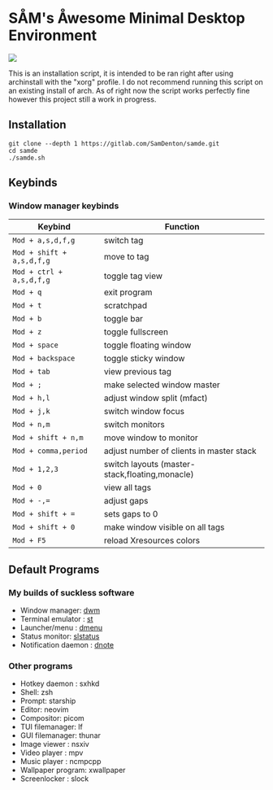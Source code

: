 # SÅM's Åwesome Minimal Desktop Environment
<img src="https://gitlab.com/SamDenton/screenshots/-/raw/master/screenshot.jpg">

This is an installation script, it is intended to be ran right after using archinstall with the "xorg" profile. I do not recommend running this script on an existing install of arch. As of right now the script works perfectly fine however this project still a work in progress.

## Installation
```
git clone --depth 1 https://gitlab.com/SamDenton/samde.git
cd samde
./samde.sh
```
## Keybinds

### Window manager keybinds
| Keybind                   | Function                                             |
|---------------------------|------------------------------------------------------|
| `Mod + a,s,d,f,g`         |  switch tag                                          |
| `Mod + shift + a,s,d,f,g` |  move to tag                                         |
| `Mod + ctrl + a,s,d,f,g`  |  toggle tag view                                     |
| `Mod + q`                 |  exit program                                        |
| `Mod + t`                 |  scratchpad                                          |
| `Mod + b`                 |  toggle bar                                          |
| `Mod + z`                 |  toggle fullscreen                                   |
| `Mod + space`             |  toggle floating window                              |
| `Mod + backspace`         |  toggle sticky window                                |
| `Mod + tab`               |  view previous tag                                   |
| `Mod + ;`                 |  make selected window master                         |
| `Mod + h,l`               |  adjust window split (mfact)                         |
| `Mod + j,k`               |  switch window focus                                 |
| `Mod + n,m`               |  switch monitors                                     |
| `Mod + shift + n,m`       |  move window to monitor                              |
| `Mod + comma,period`      |  adjust number of clients in master stack            |
| `Mod + 1,2,3`             |  switch layouts (master-stack,floating,monacle)      |
| `Mod + 0`                 |  view all tags                                       |
| `Mod + -,=`               |  adjust gaps                                         |
| `Mod + shift + =`         |  sets gaps to 0                                      |
| `Mod + shift + 0`         |  make window visible on all tags                     |
| `Mod + F5`                |  reload Xresources colors                            |


## Default Programs

### My builds of suckless software 
- Window manager: [dwm](https://gitlab.com/SamDenton/dwm)
- Terminal emulator : [st](https://gitlab.com/SamDenton/st)
- Launcher/menu : [dmenu](https://gitlab.com/SamDenton/dmenu)
- Status monitor: [slstatus](https://gitlab.com/SamDenton/slstatus)
- Notification daemon : [dnote](https://gitlab.com/SamDenton/dnote)

### Other programs
- Hotkey daemon : sxhkd
- Shell: zsh
- Prompt: starship
- Editor: neovim
- Compositor: picom
- TUI filemanager: lf
- GUI filemanager: thunar
- Image viewer : nsxiv
- Video player : mpv
- Music player : ncmpcpp
- Wallpaper program: xwallpaper
- Screenlocker : slock
